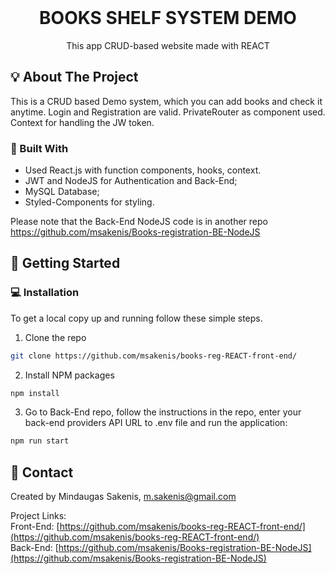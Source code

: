 <br />
<p align="center">
 
  <h1 align="center">BOOKS SHELF SYSTEM DEMO</h1>

  <p align="center">
    This app CRUD-based website made with REACT
</p>

<!-- ABOUT THE PROJECT -->

## :bulb: About The Project

 This is a CRUD based Demo system, which you can add books and check it anytime. Login and Registration are valid.
 PrivateRouter as component used. Context for handling the JW token.

### :hammer: Built With

- Used React.js with function components, hooks, context.
- JWT and NodeJS for Authentication and Back-End;
- MySQL Database;
- Styled-Components for styling.

Please note that the Back-End NodeJS code is in another repo https://github.com/msakenis/Books-registration-BE-NodeJS


<!-- GETTING STARTED -->

## :paperclip: Getting Started


### :computer: Installation

To get a local copy up and running follow these simple steps.

1. Clone the repo

```sh
git clone https://github.com/msakenis/books-reg-REACT-front-end/
```

2. Install NPM packages

```sh
npm install
```

3. Go to Back-End repo, follow the instructions in the repo, enter your back-end providers API URL to .env file and run the application:

```sh
npm run start
```

  <!-- USAGE EXAMPLES -->


## :email: Contact

Created by Mindaugas Sakenis, m.sakenis@gmail.com

Project Links:<br />
Front-End: [https://github.com/msakenis/books-reg-REACT-front-end/](https://github.com/msakenis/books-reg-REACT-front-end/) <br />
Back-End: [https://github.com/msakenis/Books-registration-BE-NodeJS](https://github.com/msakenis/Books-registration-BE-NodeJS)
